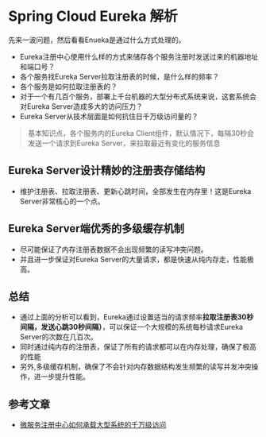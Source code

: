 # Spring Cloud Eureka 解析


先来一波问题，然后看看Enueka是通过什么方式处理的。
* Eureka注册中心使用什么样的方式来储存各个服务注册时发送过来的机器地址和端口号？
* 各个服务找Eureka Server拉取注册表的时候，是什么样的频率？
* 各个服务是如何拉取注册表的？
* 对于一个有几百个服务，部署上千台机器的大型分布式系统来说，这套系统会对Eureka Server造成多大的访问压力？
* Eureka Server从技术层面是如何抗住日千万级访问量的？

> 基本知识点，各个服务内的Eureka Client组件，默认情况下，每隔30秒会发送一个请求到Eureka Server，来拉取最近有变化的服务信息

## Eureka Server设计精妙的注册表存储结构
* 维护注册表、拉取注册表、更新心跳时间，全部发生在内存里！这是Eureka Server非常核心的一个点。

## Eureka Server端优秀的多级缓存机制
* 尽可能保证了内存注册表数据不会出现频繁的读写冲突问题。
* 并且进一步保证对Eureka Server的大量请求，都是快速从纯内存走，性能极高。

## 总结
* 通过上面的分析可以看到，Eureka通过设置适当的请求频率**拉取注册表30秒间隔，发送心跳30秒间隔）**，可以保证一个大规模的系统每秒请求Eureka Server的次数在几百次。
* 同时通过纯内存的注册表，保证了所有的请求都可以在内存处理，确保了极高的性能
* 另外,多级缓存机制，确保了不会针对内存数据结构发生频繁的读写并发冲突操作，进一步提升性能。


## 参考文章 
* [微服务注册中心如何承载大型系统的千万级访问](https://juejin.cn/post/6844903710301093896)
